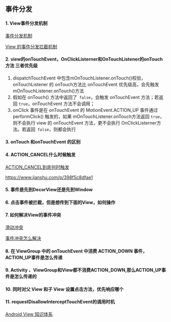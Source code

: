 ## 事件分发

#### 1. View事件分发机制

[事件分发机制](https://www.jianshu.com/p/238d1b753e64)

[View 的事件分发拦截机制](https://juejin.cn/post/6844903957064581127)

#### 2. view的onTouchEvent，OnClickListerner和OnTouchListener的onTouch方法 三者优先级

1. dispatchTouchEvent 中包含mOnTouchListener.onTouch()校验，onTouchListener 的 onTouch方法比 onTouchEvent 优先级高，会先触发 mOnTouchListener.onTouch()方法
2. 假如在 onTouch() 方法中返回了` false`，会触发 onTouchEvent  方法；若返回 `true`，onTouchEvent 方法不会调用；
3. onClick 事件是在 onTouchEvent 的 MotionEvent.ACTION_UP 事件通过 performClick() 触发的，如果 mOnTouchListener.onTouch方法返回 `true`，则不会执行 view 的 onTouchEvent 方法，更不会执行 OnClickListerner方法。若返回` false`，则都会执行

#### 3. onTouch 和onTouchEvent 的区别



#### 4. ACTION_CANCEL什么时候触发

[ACTION_CANCEL到底何时触发](https://juejin.cn/post/7004794729237856287)

https://www.jianshu.com/p/398f5c8dfae1

#### 5. 事件是先到DecorView还是先到Window



#### 6. 点击事件被拦截，但是想传到下面的View，如何操作



#### 7. 如何解决View的事件冲突

[滑动冲突](https://www.jianshu.com/p/982a83271327)

[事件冲突怎么解决](https://juejin.cn/post/7190737198600159292)

#### 8. 在 ViewGroup 中的 onTouchEvent 中消费 ACTION_DOWN 事件，ACTION_UP事件是怎么传递

#### 9.  Activity 、ViewGroup和View都不消费ACTION_DOWN,那么ACTION_UP事件是怎么传递的

#### 10. 同时对父 View 和子 View 设置点击方法，优先响应哪个

#### 11. requestDisallowInterceptTouchEvent的调用时机

[Android View 知识体系](https://mp.weixin.qq.com/s/Vzo4qDg9U7W9-1UPesoy3Q)

